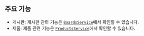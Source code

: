 ## 주요 기능

- 게시판: 게시판 관련 기능은 [`BoardsService`](command:_github.copilot.openSymbolInFile?%5B%22src%2Fapis%2Fboards%2Fboards.service.ts%22%2C%22BoardsService%22%5D "src/apis/boards/boards.service.ts")에서 확인할 수 있습니다.
- 제품: 제품 관련 기능은 [`ProductsService`](command:_github.copilot.openSymbolInFile?%5B%22src%2Fapis%2Fproducts%2Fproducts.service.ts%22%2C%22ProductsService%22%5D "src/apis/products/products.service.ts")에서 확인할 수 있습니다.

